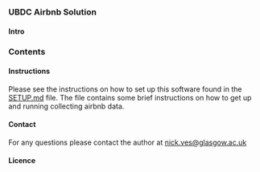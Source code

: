 ### UBDC Airbnb Solution

#### Intro


### Contents

#### Instructions

Please see the instructions on how to set up this software found in the [SETUP.md](README_SETUP/SETUP.md) file. The file
contains some brief instructions on how to get up and running collecting airbnb data. 

#### Contact 

For any questions please contact the author at nick.ves@glasgow.ac.uk

#### Licence
